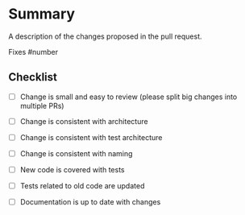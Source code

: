 # Summary
A description of the changes proposed in the pull request.

Fixes #number

## Checklist
- [ ] Change is small and easy to review (please split big changes into multiple PRs)
- [ ] Change is consistent with architecture
- [ ] Change is consistent with test architecture
- [ ] Change is consistent with naming
- [ ] New code is covered with tests
- [ ] Tests related to old code are updated
- [ ] Documentation is up to date with changes

